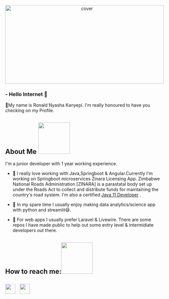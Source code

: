 <div align="center">
<img width="100%" height = "250px" src="https://images.unsplash.com/photo-1550439062-609e1531270e?ixlib=rb-1.2.1&ixid=MnwxMjA3fDB8MHxwaG90by1wYWdlfHx8fGVufDB8fHx8&auto=format&fit=crop&w=870&q=80" alt="cover" />
</div>

### -  Hello Internet  👋
🌱My name is Ronald Nyasha Kanyepi. I'm really honoured to have you checking on my Profile. 

<h2> About Me <img src = "https://media0.giphy.com/media/KDDpcKigbfFpnejZs6/giphy.gif?cid=ecf05e47oy6f4zjs8g1qoiystc56cu7r9tb8a1fe76e05oty&rid=giphy.gif" width = 100px></h2>
I'm a junior developer with 1 year working experience. 

+ 🔭 I really love working with Java,Springboot & Angular.Currently I'm working on Springboot microservices Zinara Licensing App. Zimbabwe National Roads Administration [ZINARA] is a parastatal body set up under the Roads Act to collect and distribute funds for maintaining the country's road system. I'm also a certified [Java 11 Developer](https://www.credly.com/badges/0445290a-d427-491a-862e-8eda7d06c7d5?source=linked_in_profile) . 

+ 👯 In my spare time I usually enjoy making data analytics/science app with python and streamlit😄. 

+ 🔭 For web apps I usually prefer Laravel & Livewire. There are some repos I have made public to help out some entry level & intermidiate developers out there. 


<h2>How to reach me:<img src='https://raw.githubusercontent.com/ShahriarShafin/ShahriarShafin/main/Assets/handshake.gif' width="100px"> </h2>
<a href = 'https://github.com/RONALD55'> <img width = '32px' align= 'center' src="https://raw.githubusercontent.com/rahulbanerjee26/githubAboutMeGenerator/main/icons/github.svg"/></a> 
<a href = 'https://www.linkedin.com/in/ronald-nyasha-kanyepi-b6a904139'> <img width = '32px' align= 'center' style='margin:10px' src="https://raw.githubusercontent.com/rahulbanerjee26/githubAboutMeGenerator/main/icons/linked-in-alt.svg"/></a> 



<!--
**RONALD55/RONALD55** is a ✨ _special_ ✨ repository because its `README.md` (this file) appears on your GitHub profile.

Here are some ideas to get you started:

- 🔭 I’m currently working on ...
- 🌱 I’m currently learning ...
- 👯 I’m looking to collaborate on ...
- 🤔 I’m looking for help with ...
- 💬 Ask me about ...
- 📫 How to reach me: ...
- 😄 Pronouns: ...
- ⚡ Fun fact: ...
-->
